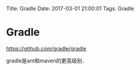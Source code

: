 Title: Gradle
Date: 2017-03-01 21:00:01
Tags: Gradle



# Gradle

<https://github.com/gradle/gradle>

gradle是ant和maven的更高级别．
